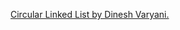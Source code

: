[Circular Linked List by Dinesh Varyani.](https://youtube.com/playlist?list=PLFiCMqYy50jG4Cd3t9Hj92gDHiKvdz2tO)
